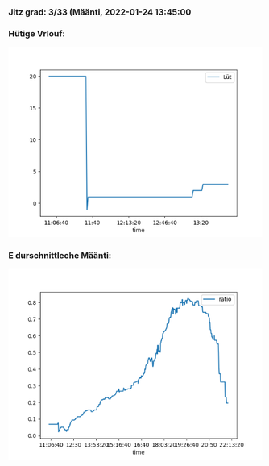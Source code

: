 ### Jitz grad: 3/33 (Määnti, 2022-01-24 13:45:00

### Hütige Vrlouf:
![Graph](Today.png)

### E durschnittleche Määnti:
![Graph](Määnti.png)